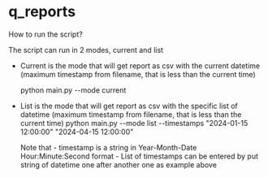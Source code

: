 # q_reports

How to run the script?

The script can run in 2 modes, current and list

- Current is the mode that will get report as csv with the current datetime (maximum timestamp from filename, that is less than the current time)

    python main.py --mode current

- List is the mode that will get report as csv with the specific list of datetime (maximum timestamp from filename, that is less than the current time)
    python main.py --mode list --timestamps "2024-01-15 12:00:00" "2024-04-15 12:00:00"

    Note that
        - timestamp is a string in Year-Month-Date Hour:Minute:Second format
        - List of timestamps can be entered by put string of datetime one after another one as example above